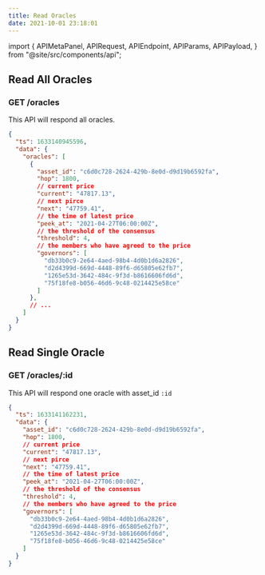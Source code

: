 ```yaml
---
title: Read Oracles
date: 2021-10-01 23:18:01
---
```


import { APIMetaPanel, APIRequest, APIEndpoint, APIParams, APIPayload, } from "@site/src/components/api";

## Read All Oracles

### GET /oracles

This API will respond all oracles.

<APIEndpoint base="https://leaf-api.pando.im/api" url="/oracles" />

<APIMetaPanel />

<APIRequest title="Read all oracles" method="GET" isPublic base="https://leaf-api.pando.im/api" url='/oracles' />

```json title="Response"
{
  "ts": 1633140945596,
  "data": {
    "oracles": [
      {
        "asset_id": "c6d0c728-2624-429b-8e0d-d9d19b6592fa",
        "hop": 1800,
        // current price
        "current": "47817.13",
        // next pirce
        "next": "47759.41",
        // the time of latest price
        "peek_at": "2021-04-27T06:00:00Z",
        // the threshold of the consensus
        "threshold": 4,
        // the members who have agreed to the price
        "governors": [
          "db33b0c9-2e64-4aed-98b4-4d0b1d6a2826",
          "d2d4399d-669d-4448-89f6-d65805e62fb7",
          "1265e53d-3642-484c-9f3d-b8616606fd6d",
          "75f18fe8-b056-46d6-9c48-0214425e58ce"
        ]
      },
      // ...
    ]
  }
}
```

## Read Single Oracle

### GET /oracles/:id

This API will respond one oracle with asset_id `:id`

<APIEndpoint base="https://leaf-api.pando.im/api" url="/oracles/:id" />

<APIMetaPanel />

<APIParams p-id="the asset id" p-id-required="{true}" />

<APIRequest title="Read one oracle" method="GET" isPublic base="https://leaf-api.pando.im/api" url='/oracles/c6d0c728-2624-429b-8e0d-d9d19b6592fa' />

```json title="Response"
{
  "ts": 1633141162231,
  "data": {
    "asset_id": "c6d0c728-2624-429b-8e0d-d9d19b6592fa",
    "hop": 1800,
    // current price
    "current": "47817.13",
    // next pirce
    "next": "47759.41",
    // the time of latest price
    "peek_at": "2021-04-27T06:00:00Z",
    // the threshold of the consensus
    "threshold": 4,
    // the members who have agreed to the price
    "governors": [
      "db33b0c9-2e64-4aed-98b4-4d0b1d6a2826",
      "d2d4399d-669d-4448-89f6-d65805e62fb7",
      "1265e53d-3642-484c-9f3d-b8616606fd6d",
      "75f18fe8-b056-46d6-9c48-0214425e58ce"
    ]
  }
}
```
